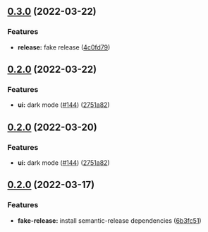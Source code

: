 ## [0.3.0](https://github.com/loderunner/requestor/compare/v0.2.0...v0.3.0) (2022-03-22)


### Features

* **release:** fake release ([4c0fd79](https://github.com/loderunner/requestor/commit/4c0fd791ed0cc3cf9ba6f18a739707914dce37d7))

## [0.2.0](https://github.com/loderunner/requestor/compare/v0.1.0...v0.2.0) (2022-03-22)


### Features

* **ui:** dark mode ([#144](https://github.com/loderunner/requestor/issues/144)) ([2751a82](https://github.com/loderunner/requestor/commit/2751a8227644abc5594d97bc95f94de1a338ced0))

## [0.2.0](https://github.com/loderunner/requestor/compare/v0.1.0...v0.2.0) (2022-03-20)


### Features

* **ui:** dark mode ([#144](https://github.com/loderunner/requestor/issues/144)) ([2751a82](https://github.com/loderunner/requestor/commit/2751a8227644abc5594d97bc95f94de1a338ced0))

## [0.2.0](https://github.com/loderunner/requestor/compare/v0.1.0...v0.2.0) (2022-03-17)


### Features

* **fake-release:** install semantic-release dependencies ([6b3fc51](https://github.com/loderunner/requestor/commit/6b3fc5140af85c621a2a4801e428e72d0542e7a6))
